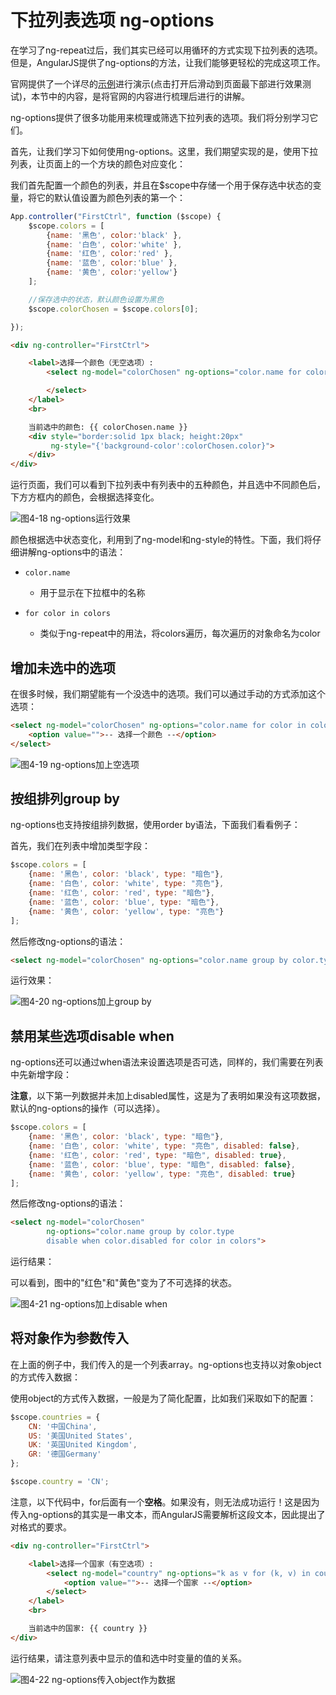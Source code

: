 # 下拉列表选项 ng-options
在学习了ng-repeat过后，我们其实已经可以用循环的方式实现下拉列表的选项。但是，AngularJS提供了ng-options的方法，让我们能够更轻松的完成这项工作。

官网提供了一个详尽的[示例](https://docs.angularjs.org/api/ng/directive/ngOptions)进行演示(点击打开后滑动到页面最下部进行效果测试)，本节中的内容，是将官网的内容进行梳理后进行的讲解。

ng-options提供了很多功能用来梳理或筛选下拉列表的选项。我们将分别学习它们。

首先，让我们学习下如何使用ng-options。这里，我们期望实现的是，使用下拉列表，让页面上的一个方块的颜色对应变化：

我们首先配置一个颜色的列表，并且在$scope中存储一个用于保存选中状态的变量，将它的默认值设置为颜色列表的第一个：

```javascript
App.controller("FirstCtrl", function ($scope) {
    $scope.colors = [
        {name: '黑色', color:'black' },
        {name: '白色', color:'white' },
        {name: '红色', color:'red' },
        {name: '蓝色', color:'blue' },
        {name: '黄色', color:'yellow'}
    ];

    //保存选中的状态，默认颜色设置为黑色
    $scope.colorChosen = $scope.colors[0];

});
```

```html
<div ng-controller="FirstCtrl">

    <label>选择一个颜色（无空选项）:
        <select ng-model="colorChosen" ng-options="color.name for color in colors">

        </select>
    </label>
    <br>

    当前选中的颜色: {{ colorChosen.name }}
    <div style="border:solid 1px black; height:20px"
         ng-style="{'background-color':colorChosen.color}">
    </div>
</div>
```

运行页面，我们可以看到下拉列表中有列表中的五种颜色，并且选中不同颜色后，下方方框内的颜色，会根据选择变化。

 ![图4-18 ng-options运行效果](./pic/0418.png)

颜色根据选中状态变化，利用到了ng-model和ng-style的特性。下面，我们将仔细讲解ng-options中的语法：
- `color.name`
  - 用于显示在下拉框中的名称

- `for color in colors`
  - 类似于ng-repeat中的用法，将colors遍历，每次遍历的对象命名为color

## 增加未选中的选项
在很多时候，我们期望能有一个没选中的选项。我们可以通过手动的方式添加这个选项：

```html
<select ng-model="colorChosen" ng-options="color.name for color in colors">
    <option value="">-- 选择一个颜色 --</option>
</select>
```

![图4-19 ng-options加上空选项](./pic/0419.png)

## 按组排列group by
ng-options也支持按组排列数据，使用order by语法，下面我们看看例子：

首先，我们在列表中增加类型字段：

```javascript
$scope.colors = [
    {name: '黑色', color: 'black', type: "暗色"},
    {name: '白色', color: 'white', type: "亮色"},
    {name: '红色', color: 'red', type: "暗色"},
    {name: '蓝色', color: 'blue', type: "暗色"},
    {name: '黄色', color: 'yellow', type: "亮色"}
];
```

然后修改ng-options的语法：

```html
<select ng-model="colorChosen" ng-options="color.name group by color.type for color in colors">
```

运行效果：

![图4-20 ng-options加上group by](./pic/0420.png)

## 禁用某些选项disable when
ng-options还可以通过when语法来设置选项是否可选，同样的，我们需要在列表中先新增字段：

**注意**，以下第一列数据并未加上disabled属性，这是为了表明如果没有这项数据，默认的ng-options的操作（可以选择）。

```javascript
$scope.colors = [
    {name: '黑色', color: 'black', type: "暗色"},
    {name: '白色', color: 'white', type: "亮色", disabled: false},
    {name: '红色', color: 'red', type: "暗色", disabled: true},
    {name: '蓝色', color: 'blue', type: "暗色", disabled: false},
    {name: '黄色', color: 'yellow', type: "亮色", disabled: true}
];
```

然后修改ng-options的语法：

```html
<select ng-model="colorChosen"
        ng-options="color.name group by color.type
        disable when color.disabled for color in colors">
```

运行结果：

 可以看到，图中的"红色"和"黄色"变为了不可选择的状态。

![图4-21 ng-options加上disable when](./pic/0421.png)

## 将对象作为参数传入
在上面的例子中，我们传入的是一个列表array。ng-options也支持以对象object的方式传入数据：

使用object的方式传入数据，一般是为了简化配置，比如我们采取如下的配置：

```javascript
$scope.countries = {
    CN: '中国China',
    US: '美国United States',
    UK: '英国United Kingdom',
    GR: '德国Germany'
};

$scope.country = 'CN';
```

注意，以下代码中，for后面有一个**空格**。如果没有，则无法成功运行！这是因为传入ng-options的其实是一串文本，而AngularJS需要解析这段文本，因此提出了对格式的要求。

```html
<div ng-controller="FirstCtrl">

    <label>选择一个国家（有空选项）:
        <select ng-model="country" ng-options="k as v for (k, v) in countries">
            <option value="">-- 选择一个国家 --</option>
        </select>
    </label>
    <br>

    当前选中的国家: {{ country }}
</div>
```

运行结果，请注意列表中显示的值和选中时变量的值的关系。

![图4-22 ng-options传入object作为数据](./pic/0422.png)
